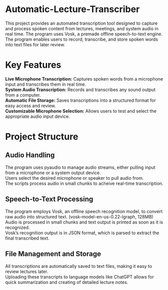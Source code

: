 # Automatic-Lecture-Transcriber
This project provides an automated transcription tool designed to capture and process spoken content from lectures, meetings, and system audio in real time. The program uses Vosk, a premade offline speech-to-text engine. The program enables users to record, transcribe, and store spoken words into text files for later review.

# Key Features
**Live Microphone Transcription:** Captures spoken words from a microphone input and transcribes them in real time.  
**System Audio Transcription:** Records and transcribes any sound output from a computer.  
**Automatic File Storage:** Saves transcriptions into a structured format for easy access and review.  
**Customizable Microphone Selection:** Allows users to test and select the appropriate audio input device.  

# Project Structure
## Audio Handling
The program uses pyaudio to manage audio streams, either pulling input from a microphone or a system output device.  
Users select the desired microphone or speaker to pull audio from.  
The scripts process audio in small chunks to acheive real-time transcription. 

## Speech-to-Text Processing
The program employs Vosk, an offline speech recognition model, to convert raw audio into structured text. (vosk-model-en-us-0.22-lgraph, 128MB)  
Audio is processed in small chunks and text output is printed as soon as it is recognized.  
Vosk’s recognition output is in JSON format, which is parsed to extract the final transcribed text.  

## File Management and Storage
All transcriptions are automatically saved to text files, making it easy to review lectures later.  
Uploading these transcripts to language models like ChatGPT allows for quick summarization and creating of detailed lecture notes. 
